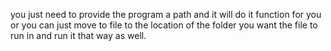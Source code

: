 you just need to provide the program a path and it will do it function for you or you can just move to file to the location of the folder you want the file to run in and run it that way as well. 
